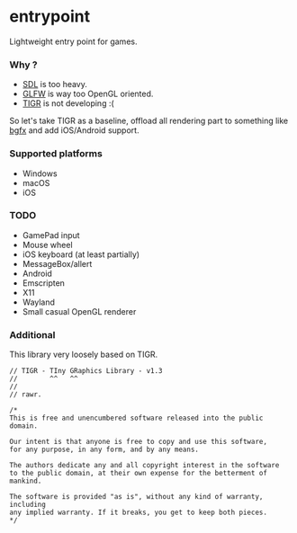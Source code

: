 # entrypoint

Lightweight entry point for games.

### Why ?

- [SDL](https://www.libsdl.org/) is too heavy.
- [GLFW](http://www.glfw.org/) is way too OpenGL oriented.
- [TIGR](https://bitbucket.org/rmitton/tigr/src) is not developing :(

So let's take TIGR as a baseline, offload all rendering part to something like [bgfx](https://github.com/bkaradzic/bgfx) and add iOS/Android support.

### Supported platforms

- Windows
- macOS
- iOS

### TODO

- GamePad input
- Mouse wheel
- iOS keyboard (at least partially)
- MessageBox/allert
- Android
- Emscripten
- X11
- Wayland
- Small casual OpenGL renderer

### Additional

This library very loosely based on TIGR.

	// TIGR - TIny GRaphics Library - v1.3
	//        ^^   ^^
	//
	// rawr.
	
	/*
	This is free and unencumbered software released into the public domain.
	
	Our intent is that anyone is free to copy and use this software,
	for any purpose, in any form, and by any means.
	
	The authors dedicate any and all copyright interest in the software
	to the public domain, at their own expense for the betterment of mankind.
	
	The software is provided "as is", without any kind of warranty, including
	any implied warranty. If it breaks, you get to keep both pieces.
	*/
